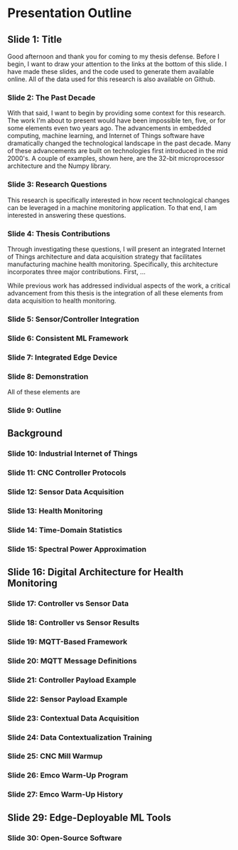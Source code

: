 # Presentation Outline

## Slide 1: Title

Good afternoon and thank you for coming to my thesis defense. Before I begin, I want to draw your attention to the links at the bottom of this slide. I have made these slides, and the code used to generate them available online. All of the data used for this research is also available on Github.

### Slide 2: The Past Decade

With that said, I want to begin by providing some context for this research. The work I'm about to present would have been impossible ten, five, or for some elements even two years ago. The advancements in embedded computing, machine learning, and Internet of Things software have dramatically changed the technological landscape in the past decade. Many of these advancements are built on technologies first introduced in the mid 2000's. A couple of examples, shown here, are the 32-bit microprocessor architecture and the Numpy library. 
  
### Slide 3: Research Questions

This research is specifically interested in how recent technological changes can be leveraged in a machine monitoring application. To that end, I am interested in answering these questions. 

### Slide 4: Thesis Contributions

Through investigating these questions, I will present an integrated Internet of Things architecture and data acquisition strategy that facilitates manufacturing machine health monitoring. Specifically, this architecture incorporates three major contributions. First, ...

While previous work has addressed individual aspects of the work, a critical advancement from this thesis is the integration of all these elements from data acquisition to health monitoring. 

### Slide 5: Sensor/Controller Integration

### Slide 6: Consistent ML Framework

### Slide 7: Integrated Edge Device

### Slide 8: Demonstration

All of these elements are 

### Slide 9: Outline

## Background

### Slide 10: Industrial Internet of Things

### Slide 11: CNC Controller Protocols

### Slide 12: Sensor Data Acquisition

### Slide 13: Health Monitoring

### Slide 14: Time-Domain Statistics

### Slide 15: Spectral Power Approximation

## Slide 16: Digital Architecture for Health Monitoring

### Slide 17: Controller vs Sensor Data

### Slide 18: Controller vs Sensor Results

### Slide 19: MQTT-Based Framework

### Slide 20: MQTT Message Definitions

### Slide 21: Controller Payload Example

### Slide 22: Sensor Payload Example

### Slide 23: Contextual Data Acquisition

### Slide 24: Data Contextualization Training

### Slide 25: CNC Mill Warmup

### Slide 26: Emco Warm-Up Program

### Slide 27: Emco Warm-Up History

## Slide 29: Edge-Deployable ML Tools

### Slide 30: Open-Source Software
